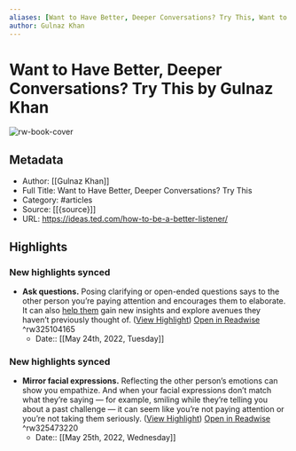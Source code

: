 ```yaml
---
aliases: [Want to Have Better, Deeper Conversations? Try This, Want to Have Better, Deeper Conversations? Try This]
author: Gulnaz Khan
---
```

# Want to Have Better, Deeper Conversations? Try This by Gulnaz Khan

![rw-book-cover](https://ideas.ted.com/wp-content/uploads/sites/3/2022/02/FINAL_Listener.jpg)

## Metadata
- Author: [[Gulnaz Khan]]
- Full Title: Want to Have Better, Deeper Conversations? Try This
- Category: #articles
- Source: [[{source}]]
- URL: https://ideas.ted.com/how-to-be-a-better-listener/

## Highlights
### New highlights synced
- **Ask questions.** Posing clarifying or open-ended questions says to the other person you’re paying attention and encourages them to elaborate. It can also [help them](https://hbr.org/2016/07/what-great-listeners-actually-do) gain new insights and explore avenues they haven’t previously thought of. ([View Highlight](https://read.readwise.io/read/01g3vbthe5vmp7e47sxm3bthbe)) [Open in Readwise](https://readwise.io/open/325104165) ^rw325104165
    - Date:: [[May 24th, 2022, Tuesday]]
### New highlights synced
- **Mirror facial expressions.** Reflecting the other person’s emotions can show you empathize. And when your facial expressions don’t match what they’re saying — for example, smiling while they’re telling you about a past challenge — it can seem like you’re not paying attention or you’re not taking them seriously. ([View Highlight](https://read.readwise.io/read/01g3xhgcqvv8jqhcd6nj85ws3d)) [Open in Readwise](https://readwise.io/open/325473220) ^rw325473220
    - Date:: [[May 25th, 2022, Wednesday]]
